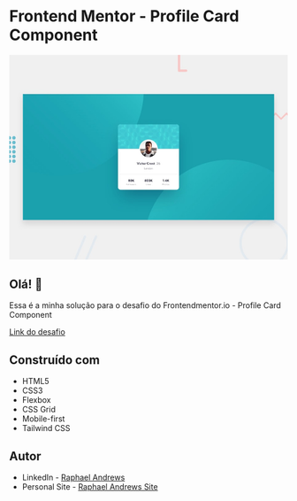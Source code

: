 # Frontend Mentor - Profile Card Component

![Design preview for the Profile Card Component coding challenge](./design/desktop-preview.jpg)

## Olá! 👋

Essa é a minha solução para o desafio do Frontendmentor.io - Profile Card Component

[Link do desafio](https://www.frontendmentor.io/challenges/profile-card-component-cfArpWshJ)

## Construído com

- HTML5
- CSS3
- Flexbox
- CSS Grid
- Mobile-first
- Tailwind CSS

## Autor

- LinkedIn - [Raphael Andrews](https://www.linkedin.com/in/raphael-andrews/)
- Personal Site - [Raphael Andrews Site](https://raphaelandrews.github.io/andrews)
